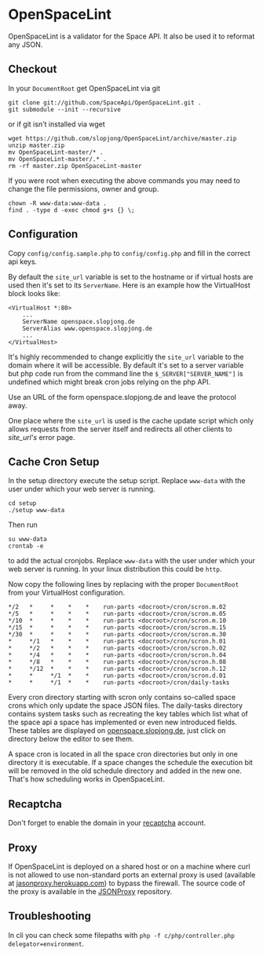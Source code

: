 OpenSpaceLint
=============

OpenSpaceLint is a validator for the Space API. It also be used it to reformat any JSON.

Checkout
---------

In your ```DocumentRoot``` get OpenSpaceLint via git

```
git clone git://github.com/SpaceApi/OpenSpaceLint.git .
git submodule --init --recursive
```

or if git isn't installed via wget

```
wget https://github.com/slopjong/OpenSpaceLint/archive/master.zip
unzip master.zip
mv OpenSpaceLint-master/* .
mv OpenSpaceLint-master/.* .
rm -rf master.zip OpenSpaceLint-master
```

If you were root when executing the above commands you may need to change the file permissions, owner and group.

```
chown -R www-data:www-data .
find . -type d -exec chmod g+s {} \;
```

Configuration
-------------

Copy ```config/config.sample.php``` to ```config/config.php``` and fill in the correct api keys.

By default the ```site_url``` variable is set to the hostname or if virtual hosts are used then it's set to its ```ServerName```. Here is an example how the VirtualHost block looks like:

```
<VirtualHost *:80>
    ...
    ServerName openspace.slopjong.de
    ServerAlias www.openspace.slopjong.de
    ...
</VirtualHost>
```

It's highly recommended to change explicitly the ```site_url``` variable to the domain where it will be accessible. By default it's set to a server variable but php code run from the command line the ```$_SERVER["SERVER_NAME"]``` is undefined which might break cron jobs relying on the php API.

Use an URL of the form openspace.slopjong.de and leave the protocol away.

One place where the ```site_url``` is used is the cache update script which only allows requests from the server itself and redirects all other clients to *site_url's* error page.

Cache Cron Setup
----------------

In the setup directory execute the setup script. Replace ```www-data``` with the user under which your web server is running.

```
cd setup
./setup www-data
```

Then run

```
su www-data
crontab -e
```

to add the actual cronjobs. Replace ```www-data``` with the user under which your web server is running. In your linux distribution this could be ```http```.

Now copy the following lines by replacing <docroot> with the proper ```DocumentRoot``` from your VirtualHost configuration.

```
*/2   *     *    *    *    run-parts <docroot>/cron/scron.m.02
*/5   *     *    *    *    run-parts <docroot>/cron/scron.m.05
*/10  *     *    *    *    run-parts <docroot>/cron/scron.m.10
*/15  *     *    *    *    run-parts <docroot>/cron/scron.m.15
*/30  *     *    *    *    run-parts <docroot>/cron/scron.m.30
*     */1   *    *    *    run-parts <docroot>/cron/scron.h.01
*     */2   *    *    *    run-parts <docroot>/cron/scron.h.02
*     */4   *    *    *    run-parts <docroot>/cron/scron.h.04
*     */8   *    *    *    run-parts <docroot>/cron/scron.h.08
*     */12  *    *    *    run-parts <docroot>/cron/scron.h.12
*     *     */1  *    *    run-parts <docroot>/cron/scron.d.01
*     *     */1  *    *    run-parts <docroot>/cron/daily-tasks
```

Every cron directory starting with scron only contains so-called space crons which only update the space JSON files. The daily-tasks directory contains system tasks such as recreating the key tables which list what of the space api a space has implemented or even new introduced fields. These tables are displayed on [openspace.slopjong.de](http://openspace.slopjong.de), just click on directory below the editor to see them.

A space cron is located in all the space cron directories but only in one directory it is executable. If a space changes the schedule the execution bit will be removed in the old schedule directory and added in the new one. That's how scheduling works in OpenSpaceLint.

Recaptcha
---------

Don't forget to enable the domain in your [recaptcha](http://recaptcha.com/) account.

Proxy
-----

If OpenSpaceLint is deployed on a shared host or on a machine where curl is not allowed to use non-standard ports an external proxy is used (available at [jasonproxy.herokuapp.com](http://jasonproxy.herokuapp.com)) to bypass the firewall. The source code of the proxy is available in the [JSONProxy](https://github.com/slopjong/JSONProxy) repository.


Troubleshooting
---------------

In cli you can check some filepaths with ```php -f c/php/controller.php delegator=environment```.
